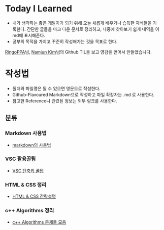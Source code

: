 # Today I Learned
* 내가 생각하는 좋은 개발자가 되기 위해 
  오늘 새롭게 배우거나 습득한 지식들을 기록한다. 간단한 글들을 마크 다운 문서로 정리하고, 나중에 찾아보기 쉽게 내역을 이 md에 표시해준다.
* 공부의 목적을 가지고 꾸준히 작성해가는 것을 목표로 한다.

[RingoPPA](https://github.com/ksu3101/TIL)님, [Namjun Kim](https://github.com/namjunemy/TIL)님의 Github TIL을 보고 영감을 얻어서 만들었습니다. 



# 작성법
* 폴더와 파일명은 될 수 있으면 영문으로 작성한다.
* Github-Flavoured Markdown으로 작성하고 파일 확장자는 .md 로 사용한다.
* 참고한 Reference나 관련된 정보는 외부 링크를 사용한다.



## 분류

### Markdown 사용법
* [markdown의 사용법](https://github.com/MinsoftK/TIL/blob/master/Markdown/howtouse-Markdown.md)


### VSC 활용꿀팁
* [VSC 단축키 꿀팁](https://github.com/MinsoftK/TIL/blob/master/VSC/VS%EC%BD%94%EB%93%9C%20%EC%9C%A0%EC%9A%A9%ED%95%9C%20%EB%8B%A8%EC%B6%95%ED%82%A4.md)

### HTML & CSS 정리
* [HTML & CSS 간략설명](https://github.com/MinsoftK/HTML-CSS/blob/master/docs:%20html%20%26%20css%20.md) 

### c++ Algorithms 정리
* [c++ Algorithms 문제들 모음](https://github.com/MinsoftK/c-Algorithm_Q)
